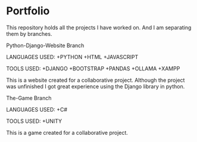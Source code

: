 # Portfolio
This repository holds all the projects I have worked on. And I am separating them by branches.

Python-Django-Website Branch

LANGUAGES USED: 
+PYTHON
+HTML
+JAVASCRIPT

TOOLS USED:
+DJANGO
+BOOTSTRAP
+PANDAS
+OLLAMA
+XAMPP

This is a website created for a collaborative project. Although the project was unfinished I got great experience using the Django 
library in python.


The-Game Branch

LANGUAGES USED:
+C#

TOOLS USED:
+UNITY

This is a game created for a collaborative project.

